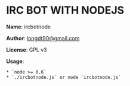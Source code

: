 # IRC BOT WITH NODEJS #

**Name**: ircbotnode

**Author**: longdt90@gmail.com

**License**: GPL v3

**Usage**:

    * `node >= 0.6`
    * `./ircbotnode.js` or node `ircbotnode.js`
    
    
